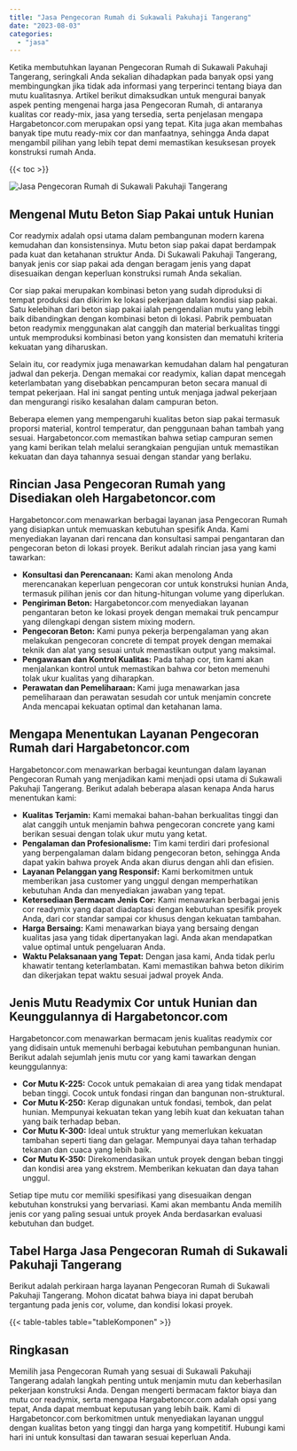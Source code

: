 ```yaml
---
title: "Jasa Pengecoran Rumah di Sukawali Pakuhaji Tangerang"
date: "2023-08-03"
categories: 
  - "jasa"
---
```



Ketika membutuhkan layanan Pengecoran Rumah di Sukawali Pakuhaji Tangerang, seringkali Anda sekalian dihadapkan pada banyak opsi yang membingungkan jika tidak ada informasi yang terperinci tentang biaya dan mutu kualitasnya. Artikel berikut dimaksudkan untuk mengurai banyak aspek penting mengenai harga jasa Pengecoran Rumah, di antaranya kualitas cor ready-mix, jasa yang tersedia, serta penjelasan mengapa Hargabetoncor.com merupakan opsi yang tepat. Kita juga akan membahas banyak tipe mutu ready-mix cor dan manfaatnya, sehingga Anda dapat mengambil pilihan yang lebih tepat demi memastikan kesuksesan proyek konstruksi rumah Anda.

{{< toc >}}

![Jasa Pengecoran Rumah di Sukawali Pakuhaji Tangerang](https://hargareadymixid.github.io/hbc/readymix-hbc%20(9).png)

## Mengenal Mutu Beton Siap Pakai untuk Hunian

Cor readymix adalah opsi utama dalam pembangunan modern karena kemudahan dan konsistensinya. Mutu beton siap pakai dapat berdampak pada kuat dan ketahanan struktur Anda. Di Sukawali Pakuhaji Tangerang, banyak jenis cor siap pakai ada dengan beragam jenis yang dapat disesuaikan dengan keperluan konstruksi rumah Anda sekalian.

Cor siap pakai merupakan kombinasi beton yang sudah diproduksi di tempat produksi dan dikirim ke lokasi pekerjaan dalam kondisi siap pakai. Satu kelebihan dari beton siap pakai ialah pengendalian mutu yang lebih baik dibandingkan dengan kombinasi beton di lokasi. Pabrik pembuatan beton readymix menggunakan alat canggih dan material berkualitas tinggi untuk memproduksi kombinasi beton yang konsisten dan mematuhi kriteria kekuatan yang diharuskan.

Selain itu, cor readymix juga menawarkan kemudahan dalam hal pengaturan jadwal dan pekerja. Dengan memakai cor readymix, kalian dapat mencegah keterlambatan yang disebabkan pencampuran beton secara manual di tempat pekerjaan. Hal ini sangat penting untuk menjaga jadwal pekerjaan dan mengurangi risiko kesalahan dalam campuran beton.

Beberapa elemen yang mempengaruhi kualitas beton siap pakai termasuk proporsi material, kontrol temperatur, dan penggunaan bahan tambah yang sesuai. Hargabetoncor.com memastikan bahwa setiap campuran semen yang kami berikan telah melalui serangkaian pengujian untuk memastikan kekuatan dan daya tahannya sesuai dengan standar yang berlaku.

## Rincian Jasa Pengecoran Rumah yang Disediakan oleh Hargabetoncor.com

Hargabetoncor.com menawarkan berbagai layanan jasa Pengecoran Rumah yang disiapkan untuk memuaskan kebutuhan spesifik Anda. Kami menyediakan layanan dari rencana dan konsultasi sampai pengantaran dan pengecoran beton di lokasi proyek. Berikut adalah rincian jasa yang kami tawarkan:

- **Konsultasi dan Perencanaan:** Kami akan menolong Anda merencanakan keperluan pengecoran cor untuk konstruksi hunian Anda, termasuk pilihan jenis cor dan hitung-hitungan volume yang diperlukan.
- **Pengiriman Beton:** Hargabetoncor.com menyediakan layanan pengantaran beton ke lokasi proyek dengan memakai truk pencampur yang dilengkapi dengan sistem mixing modern.
- **Pengecoran Beton:** Kami punya pekerja berpengalaman yang akan melakukan pengecoran concrete di tempat proyek dengan memakai teknik dan alat yang sesuai untuk memastikan output yang maksimal.
- **Pengawasan dan Kontrol Kualitas:** Pada tahap cor, tim kami akan menjalankan kontrol untuk memastikan bahwa cor beton memenuhi tolak ukur kualitas yang diharapkan.
- **Perawatan dan Pemeliharaan:** Kami juga menawarkan jasa pemeliharaan dan perawatan sesudah cor untuk menjamin concrete Anda mencapai kekuatan optimal dan ketahanan lama.

## Mengapa Menentukan Layanan Pengecoran Rumah dari Hargabetoncor.com

Hargabetoncor.com menawarkan berbagai keuntungan dalam layanan Pengecoran Rumah yang menjadikan kami menjadi opsi utama di Sukawali Pakuhaji Tangerang. Berikut adalah beberapa alasan kenapa Anda harus menentukan kami:

- **Kualitas Terjamin:** Kami memakai bahan-bahan berkualitas tinggi dan alat canggih untuk menjamin bahwa pengecoran concrete yang kami berikan sesuai dengan tolak ukur mutu yang ketat.
- **Pengalaman dan Profesionalisme:** Tim kami terdiri dari profesional yang berpengalaman dalam bidang pengecoran beton, sehingga Anda dapat yakin bahwa proyek Anda akan diurus dengan ahli dan efisien.
- **Layanan Pelanggan yang Responsif:** Kami berkomitmen untuk memberikan jasa customer yang unggul dengan memperhatikan kebutuhan Anda dan menyediakan jawaban yang tepat.
- **Ketersediaan Bermacam Jenis Cor:** Kami menawarkan berbagai jenis cor readymix yang dapat diadaptasi dengan kebutuhan spesifik proyek Anda, dari cor standar sampai cor khusus dengan kekuatan tambahan.
- **Harga Bersaing:** Kami menawarkan biaya yang bersaing dengan kualitas jasa yang tidak dipertanyakan lagi. Anda akan mendapatkan value optimal untuk pengeluaran Anda.
- **Waktu Pelaksanaan yang Tepat:** Dengan jasa kami, Anda tidak perlu khawatir tentang keterlambatan. Kami memastikan bahwa beton dikirim dan dikerjakan tepat waktu sesuai jadwal proyek Anda.

## Jenis Mutu Readymix Cor untuk Hunian dan Keunggulannya di Hargabetoncor.com

Hargabetoncor.com menawarkan bermacam jenis kualitas readymix cor yang didisain untuk memenuhi berbagai kebutuhan pembangunan hunian. Berikut adalah sejumlah jenis mutu cor yang kami tawarkan dengan keunggulannya:

- **Cor Mutu K-225:** Cocok untuk pemakaian di area yang tidak mendapat beban tinggi. Cocok untuk fondasi ringan dan bangunan non-struktural.
- **Cor Mutu K-250:** Kerap digunakan untuk fondasi, tembok, dan pelat hunian. Mempunyai kekuatan tekan yang lebih kuat dan kekuatan tahan yang baik terhadap beban.
- **Cor Mutu K-300:** Ideal untuk struktur yang memerlukan kekuatan tambahan seperti tiang dan gelagar. Mempunyai daya tahan terhadap tekanan dan cuaca yang lebih baik.
- **Cor Mutu K-350:** Direkomendasikan untuk proyek dengan beban tinggi dan kondisi area yang ekstrem. Memberikan kekuatan dan daya tahan unggul.

Setiap tipe mutu cor memiliki spesifikasi yang disesuaikan dengan kebutuhan konstruksi yang bervariasi. Kami akan membantu Anda memilih jenis cor yang paling sesuai untuk proyek Anda berdasarkan evaluasi kebutuhan dan budget.

## Tabel Harga Jasa Pengecoran Rumah di Sukawali Pakuhaji Tangerang

Berikut adalah perkiraan harga layanan Pengecoran Rumah di Sukawali Pakuhaji Tangerang. Mohon dicatat bahwa biaya ini dapat berubah tergantung pada jenis cor, volume, dan kondisi lokasi proyek.

{{< table-tables table="tableKomponen" >}}

## Ringkasan

Memilih jasa Pengecoran Rumah yang sesuai di Sukawali Pakuhaji Tangerang adalah langkah penting untuk menjamin mutu dan keberhasilan pekerjaan konstruksi Anda. Dengan mengerti bermacam faktor biaya dan mutu cor readymix, serta mengapa Hargabetoncor.com adalah opsi yang tepat, Anda dapat membuat keputusan yang lebih baik. Kami di Hargabetoncor.com berkomitmen untuk menyediakan layanan unggul dengan kualitas beton yang tinggi dan harga yang kompetitif. Hubungi kami hari ini untuk konsultasi dan tawaran sesuai keperluan Anda.
